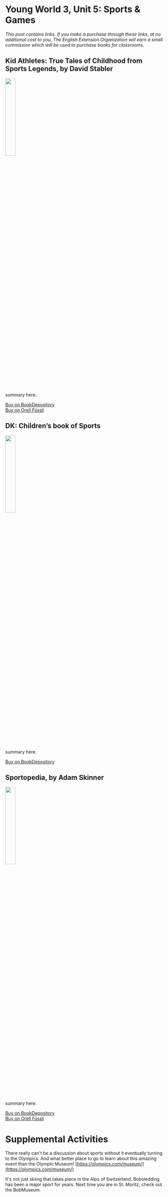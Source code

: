 # Young World 3, Unit 5: Sports & Games

*This post contains links. If you make a purchase through these links, at no additional cost to you, The English Extension Organization will earn a small commission which will be used to purchase books for classrooms.*


## Kid Athletes: True Tales of Childhood from Sports Legends, by David Stabler

<img src="https://imgur.com/ovWMRrl.png" width="25%" />

summary here.

<a href="https://www.bookdepository.com/Kid-Athletes-David-Stabler/9781594748028?ref=grid-view&qid=1665928260307&sr=1-1" rel="nofollow"> Buy on BookDepository</a>  
<a href="https://www.orellfuessli.ch/shop/home/artikeldetails/A1035793246" rel="nofollow">Buy on Orell Füssli</a>

## DK: Children’s book of Sports

<img src="https://imgur.com/COT8oyE.png" width="25%" />

summary here.

<a href="https://www.bookdepository.com/Childrens-Book-Sport-DK/9781405368506?ref=grid-view&qid=1665929123129&sr=1-4" rel="nofollow"> Buy on BookDepository</a>  

## Sportopedia, by Adam Skinner

<img src="https://imgur.com/4TlTy00.png" width="25%" />

summary here.

<a href="https://www.bookdepository.com/Sportopedia-Adam-Skinner/9781786030849?ref=grid-view&qid=1665928910005&sr=1-1" rel="nofollow"> Buy on BookDepository</a>  
<a href="https://www.orellfuessli.ch/shop/home/artikeldetails/A1048100234" rel="nofollow">Buy on Orell Füssli</a>

# Supplemental Activities

There really can't be a discussion about sports without it eventually turning to the Olympics.  And what better place to go to learn about this amazing event than the Olympic Museum!
[https://olympics.com/museum/](https://olympics.com/museum/)

It's not just skiing that takes place in the Alps of Switzerland.  Bobsledding has been a major sport for years.  Next time you are in St. Moritz, check out the BobMuseum.  

<!--stackedit_data:
eyJoaXN0b3J5IjpbODIzMzIzNTc1LDUzNzczNjgyOSwtMzI0Mj
cxNzY5XX0=
-->